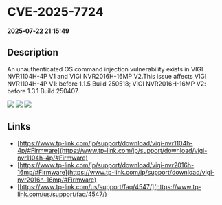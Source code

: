 # CVE-2025-7724

**2025-07-22 21:15:49**

## Description
An unauthenticated OS command injection vulnerability exists in VIGI NVR1104H-4P V1 and VIGI NVR2016H-16MP V2.This issue affects VIGI NVR1104H-4P V1: before 1.1.5 Build 250518; VIGI NVR2016H-16MP V2: before 1.3.1 Build 250407.

![](https://img.shields.io/static/v1?label=Score&message=9.3&color=red)
![](https://img.shields.io/static/v1?label=Severity&message=CRITICAL&color=red)
![](https://img.shields.io/static/v1?label=CWE&message=RCE&color=green)

## Links
- [https://www.tp-link.com/jp/support/download/vigi-nvr1104h-4p/#Firmware](https://www.tp-link.com/jp/support/download/vigi-nvr1104h-4p/#Firmware)
- [https://www.tp-link.com/jp/support/download/vigi-nvr2016h-16mp/#Firmware](https://www.tp-link.com/jp/support/download/vigi-nvr2016h-16mp/#Firmware)
- [https://www.tp-link.com/us/support/faq/4547/](https://www.tp-link.com/us/support/faq/4547/)
